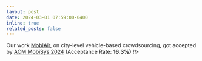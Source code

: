 ```yaml
---
layout: post
date: 2024-03-01 07:59:00-0400
inline: true
related_posts: false
---
```


Our work [MobiAir](https://dl.acm.org/doi/10.1145/3643832.3661872), on city-level vehicle-based crowdsourcing, got accepted by [ACM MobiSys 2024](https://www.sigmobile.org/mobisys/2024/) (Acceptance Rate: <strong>16.3%<strong>) !✨
